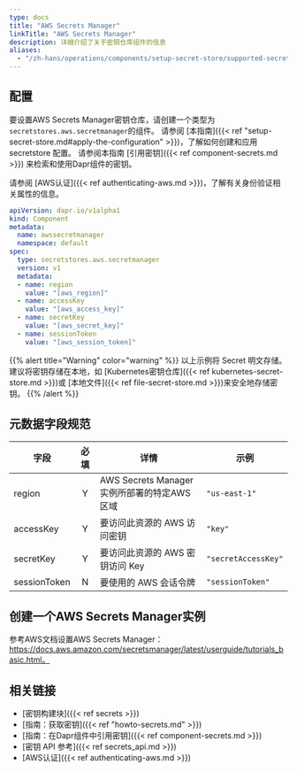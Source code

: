 ```yaml
---
type: docs
title: "AWS Secrets Manager"
linkTitle: "AWS Secrets Manager"
description: 详细介绍了关于密钥仓库组件的信息
aliases:
  - "/zh-hans/operations/components/setup-secret-store/supported-secret-stores/aws-secret-manager/"
---
```


## 配置

要设置AWS Secrets Manager密钥仓库，请创建一个类型为`secretstores.aws.secretmanager`的组件。 请参阅 [本指南]({{< ref "setup-secret-store.md#apply-the-configuration" >}})，了解如何创建和应用 secretstore 配置。 请参阅本指南 [引用密钥]({{< ref component-secrets.md >}}) 来检索和使用Dapr组件的密钥。

请参阅 [AWS认证]({{< ref authenticating-aws.md >}})，了解有关身份验证相关属性的信息。

```yaml
apiVersion: dapr.io/v1alpha1
kind: Component
metadata:
  name: awssecretmanager
  namespace: default
spec:
  type: secretstores.aws.secretmanager
  version: v1
  metadata:
  - name: region
    value: "[aws_region]"
  - name: accessKey
    value: "[aws_access_key]"
  - name: secretKey
    value: "[aws_secret_key]"
  - name: sessionToken
    value: "[aws_session_token]"
```
{{% alert title="Warning" color="warning" %}}
以上示例将 Secret 明文存储。 建议将密钥存储在本地，如 [Kubernetes密钥仓库]({{< ref kubernetes-secret-store.md >}})或 [本地文件]({{< ref file-secret-store.md >}})来安全地存储密钥。
{{% /alert %}}

## 元数据字段规范

| 字段           | 必填 | 详情                                 | 示例                  |
| ------------ |:--:| ---------------------------------- | ------------------- |
| region       | Y  | AWS Secrets Manager 实例所部署的特定AWS 区域 | `"us-east-1"`       |
| accessKey    | Y  | 要访问此资源的 AWS 访问密钥                   | `"key"`             |
| secretKey    | Y  | 要访问此资源的 AWS 密钥访问 Key               | `"secretAccessKey"` |
| sessionToken | N  | 要使用的 AWS 会话令牌                      | `"sessionToken"`    |
## 创建一个AWS Secrets Manager实例

参考AWS文档设置AWS Secrets Manager：https://docs.aws.amazon.com/secretsmanager/latest/userguide/tutorials_basic.html。

## 相关链接
- [密钥构建块]({{< ref secrets >}})
- [指南：获取密钥]({{< ref "howto-secrets.md" >}})
- [指南：在Dapr组件中引用密钥]({{< ref component-secrets.md >}})
- [密钥 API 参考]({{< ref secrets_api.md >}})
- [AWS认证]({{< ref authenticating-aws.md >}})
